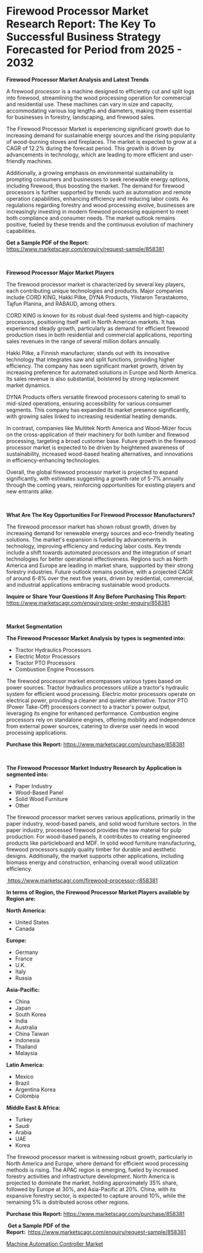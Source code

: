 <p><h1>Firewood Processor Market Research Report: The Key To Successful Business Strategy Forecasted for Period from 2025 - 2032</h1></p><p><strong>Firewood Processor Market Analysis and Latest Trends</strong></p>
<p><p>A firewood processor is a machine designed to efficiently cut and split logs into firewood, streamlining the wood processing operation for commercial and residential use. These machines can vary in size and capacity, accommodating various log lengths and diameters, making them essential for businesses in forestry, landscaping, and firewood sales.</p><p>The Firewood Processor Market is experiencing significant growth due to increasing demand for sustainable energy sources and the rising popularity of wood-burning stoves and fireplaces. The market is expected to grow at a CAGR of 12.2% during the forecast period. This growth is driven by advancements in technology, which are leading to more efficient and user-friendly machines. </p><p>Additionally, a growing emphasis on environmental sustainability is prompting consumers and businesses to seek renewable energy options, including firewood, thus boosting the market. The demand for firewood processors is further supported by trends such as automation and remote operation capabilities, enhancing efficiency and reducing labor costs. As regulations regarding forestry and wood processing evolve, businesses are increasingly investing in modern firewood processing equipment to meet both compliance and consumer needs. The market outlook remains positive, fueled by these trends and the continuous evolution of machinery capabilities.</p></p>
<p><strong>Get a Sample PDF of the Report:&nbsp;</strong> <a href="https://www.marketscagr.com/enquiry/request-sample/858381?utm_campaign=2003&utm_medium=2&utm_source=Github&utm_content=ia&utm_term=17022025&utm_id=firewood-processor">https://www.marketscagr.com/enquiry/request-sample/858381</a></p>
<p>&nbsp;</p>
<p><strong>Firewood Processor Major Market Players</strong></p>
<p><p>The firewood processor market is characterized by several key players, each contributing unique technologies and products. Major companies include CORD KING, Hakki Pilke, DYNA Products, Ylistaron Terastakomo, Tajfun Planina, and RABAUD, among others. </p><p>CORD KING is known for its robust dual-feed systems and high-capacity processors, positioning itself well in North American markets. It has experienced steady growth, particularly as demand for efficient firewood production rises in both residential and commercial applications, reporting sales revenues in the range of several million dollars annually.</p><p>Hakki Pilke, a Finnish manufacturer, stands out with its innovative technology that integrates saw and split functions, providing higher efficiency. The company has seen significant market growth, driven by increasing preference for automated solutions in Europe and North America. Its sales revenue is also substantial, bolstered by strong replacement market dynamics.</p><p>DYNA Products offers versatile firewood processors catering to small to mid-sized operations, ensuring accessibility for various consumer segments. This company has expanded its market presence significantly, with growing sales linked to increasing residential heating demands.</p><p>In contrast, companies like Multitek North America and Wood-Mizer focus on the cross-application of their machinery for both lumber and firewood processing, targeting a broad customer base. Future growth in the firewood processor market is expected to be driven by heightened awareness of sustainability, increased wood-based heating alternatives, and innovations in efficiency-enhancing technologies.</p><p>Overall, the global firewood processor market is projected to expand significantly, with estimates suggesting a growth rate of 5-7% annually through the coming years, reinforcing opportunities for existing players and new entrants alike.</p></p>
<p>&nbsp;</p>
<p><strong>What Are The Key Opportunities For Firewood Processor Manufacturers?</strong></p>
<p><p>The firewood processor market has shown robust growth, driven by increasing demand for renewable energy sources and eco-friendly heating solutions. The market's expansion is fueled by advancements in technology, improving efficiency and reducing labor costs. Key trends include a shift towards automated processors and the integration of smart technologies for better operational effectiveness. Regions such as North America and Europe are leading in market share, supported by their strong forestry industries. Future outlook remains positive, with a projected CAGR of around 6-8% over the next five years, driven by residential, commercial, and industrial applications embracing sustainable wood products.</p></p>
<p><strong>Inquire or Share Your Questions If Any Before Purchasing This Report:</strong> <a href="https://www.marketscagr.com/enquiry/pre-order-enquiry/858381?utm_campaign=2003&utm_medium=2&utm_source=Github&utm_content=ia&utm_term=17022025&utm_id=firewood-processor">https://www.marketscagr.com/enquiry/pre-order-enquiry/858381</a></p>
<p>&nbsp;</p>
<p><strong>Market Segmentation</strong></p>
<p><strong>The Firewood Processor Market Analysis by types is segmented into:</strong></p>
<p><ul><li>Tractor Hydraulics Processors</li><li>Electric Motor Processors</li><li>Tractor PTO Processors</li><li>Combustion Engine Processors</li></ul></p>
<p><p>The firewood processor market encompasses various types based on power sources. Tractor hydraulics processors utilize a tractor's hydraulic system for efficient wood processing. Electric motor processors operate on electrical power, providing a cleaner and quieter alternative. Tractor PTO (Power Take-Off) processors connect to a tractor's power output, leveraging its engine for enhanced performance. Combustion engine processors rely on standalone engines, offering mobility and independence from external power sources, catering to diverse user needs in wood processing applications.</p></p>
<p><strong>Purchase this Report:&nbsp;</strong><a href="https://www.marketscagr.com/purchase/858381?utm_campaign=2003&utm_medium=2&utm_source=Github&utm_content=ia&utm_term=17022025&utm_id=firewood-processor">https://www.marketscagr.com/purchase/858381</a></p>
<p>&nbsp;</p>
<p><strong>The Firewood Processor Market Industry Research by Application is segmented into:</strong></p>
<p><ul><li>Paper Industry</li><li>Wood-Based Panel</li><li>Solid Wood Furniture</li><li>Other</li></ul></p>
<p><p>The firewood processor market serves various applications, primarily in the paper industry, wood-based panels, and solid wood furniture sectors. In the paper industry, processed firewood provides the raw material for pulp production. For wood-based panels, it contributes to creating engineered products like particleboard and MDF. In solid wood furniture manufacturing, firewood processors supply quality timber for durable and aesthetic designs. Additionally, the market supports other applications, including biomass energy and construction, enhancing overall wood utilization efficiency.</p></p>
<p><a href="https://www.marketscagr.com/firewood-processor-r858381?utm_campaign=2003&utm_medium=2&utm_source=Github&utm_content=ia&utm_term=17022025&utm_id=firewood-processor">&nbsp;https://www.marketscagr.com/firewood-processor-r858381</a></p>
<p><strong>In terms of Region, the Firewood Processor Market Players available by Region are:</strong></p>
<p>
    <p> <strong> North America: </strong>
        <ul>
            <li>United States</li>
            <li>Canada</li>
        </ul>
        </p> 
    <p> <strong> Europe: </strong>
        <ul>
            <li>Germany</li>
            <li>France</li>
            <li>U.K.</li>
            <li>Italy</li>
            <li>Russia</li>
        </ul>
        </p> 
    <p> <strong> Asia-Pacific: </strong>
        <ul>
            <li>China</li>
            <li>Japan</li>
            <li>South Korea</li>
            <li>India</li>
            <li>Australia</li>
            <li>China Taiwan</li>
            <li>Indonesia</li>
            <li>Thailand</li>
            <li>Malaysia</li>
        </ul>
        </p> 
    <p> <strong> Latin America: </strong>
        <ul>
            <li>Mexico</li>
            <li>Brazil</li>
            <li>Argentina Korea</li>
            <li>Colombia</li>
        </ul>
        </p> 
    <p> <strong> Middle East & Africa: </strong>
        <ul>
            <li>Turkey</li>
            <li>Saudi</li>
            <li>Arabia</li>
            <li>UAE</li>
            <li>Korea</li>
        </ul>
    </p>
    </p>
<p><p>The firewood processor market is witnessing robust growth, particularly in North America and Europe, where demand for efficient wood processing methods is rising. The APAC region is emerging, fueled by increased forestry activities and infrastructure development. North America is projected to dominate the market, holding approximately 35% share, followed by Europe at 30%, and Asia-Pacific at 20%. China, with its expansive forestry sector, is expected to capture around 10%, while the remaining 5% is distributed across other regions.</p></p>
<p><strong>Purchase this Report: </strong><a href="https://www.marketscagr.com/purchase/858381?utm_campaign=2003&utm_medium=2&utm_source=Github&utm_content=ia&utm_term=17022025&utm_id=firewood-processor">https://www.marketscagr.com/purchase/858381</a></p>
<p>&nbsp;<strong>Get a Sample PDF of the Report:&nbsp;&nbsp;</strong><a href="https://www.marketscagr.com/enquiry/request-sample/858381?utm_campaign=2003&utm_medium=2&utm_source=Github&utm_content=ia&utm_term=17022025&utm_id=firewood-processor">https://www.marketscagr.com/enquiry/request-sample/858381</a></p>
<p><strong></strong></p>
<p><p><a href="https://github.com/mauripalmi/Market-Research-Report-List-6/blob/main/machine-automation-controller-market.md?utm_campaign=2003&utm_medium=2&utm_source=Github&utm_content=ia&utm_term=17022025&utm_id=firewood-processor">Machine Automation Controller Market</a></p></p>